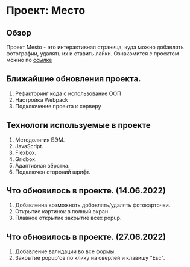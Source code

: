 # Проект: Место

## Обзор

Проект Mesto - это интерактивная страница, куда можно добавлять фотографии, удалять их и ставить лайки.
Ознакомится с проектом можно по [ссылке](https://maxooin.github.io/mesto/)

## Ближайшие обновления проекта.

1) Рефакторинг кода с использование ООП
2) Настройка Webpack
3) Подключение проекта к серверу

## Технологи используемые в проекте

1) Методолигия БЭМ.
2) JavaScript.
3) Flexbox.
4) Gridbox.
5) Адаптивная вёрстка.
6) Подключен стороний шрифт.

## Что обновилось в проекте. (14.06.2022)

1) Добавленна возможноть добовлять/удалять фотокарточки.
2) Открытие картинок в полный экран.
3) Плавное открытие закрытие всех popup.

## Что обновилось в проекте. (27.06.2022)

1) Добавление валидации во все формы.
2) Закрытие popup'ов по клику на оверлей и клавишу "Esc".
